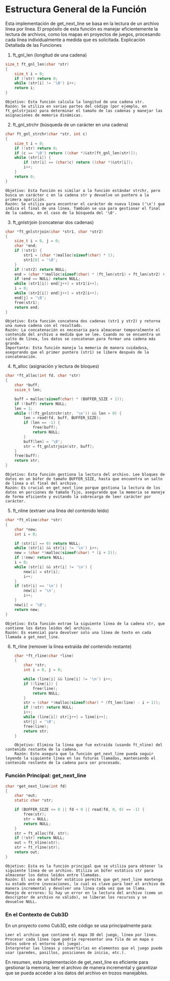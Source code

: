 # Estructura General de la Función

Esta implementación de get_next_line se basa en la lectura de un archivo línea por línea. El propósito de esta función es manejar eficientemente la lectura de archivos, como los mapas en proyectos de juegos, procesando cada línea individualmente a medida que es solicitada.
Explicación Detallada de las Funciones

1. ft_gnl_len (longitud de una cadena)
```c
size_t ft_gnl_len(char *str)
{
    size_t i = 0;
    if (!str) return 0;
    while (str[i] != '\0') i++;
    return i;
}
```
    Objetivo: Esta función calcula la longitud de una cadena str.
    Razón: Se utiliza en varias partes del código (por ejemplo, en ft_gnlstrjoin) para determinar el tamaño de las cadenas y manejar las asignaciones de memoria dinámicas.

2. ft_gnl_strchr (búsqueda de un carácter en una cadena)
```c
char ft_gnl_strchr(char *str, int c)
{
    size_t i = 0;
    if (!str) return 0;
    if (c == '\0') return ((char *)&str[ft_gnl_len(str)]);
    while (str[i]) {
        if (str[i] == (char)c) return ((char *)&str[i]);
        i++;
    }
    return 0;
}
```
    Objetivo: Esta función es similar a la función estándar strchr, pero busca un carácter c en la cadena str y devuelve un puntero a la primera aparición.
    Razón: Se utiliza para encontrar el carácter de nueva línea ('\n') que indica el final de una línea. También se usa para gestionar el final de la cadena, en el caso de la búsqueda del '\0'.

3. ft_gnlstrjoin (concatenar dos cadenas)
```c
char *ft_gnlstrjoin(char *str1, char *str2)
{
    size_t i = 0, j = 0;
    char *end;
    if (!str1) {
        str1 = (char *)malloc(sizeof(char) * 1);
        str1[0] = '\0';
    }
    if (!str2) return NULL;
    end = (char *)malloc(sizeof(char) * (ft_len(str1) + ft_len(str2) + 1));
    if (end == NULL) return NULL;
    while (str1[i]) end[j++] = str1[i++];
    i = 0;
    while (str2[i]) end[j++] = str2[i++];
    end[j] = '\0';
    free(str1);
    return end;
}
```
    Objetivo: Esta función concatena dos cadenas (str1 y str2) y retorna una nueva cadena con el resultado.
    Razón: La concatenación es necesaria para almacenar temporalmente el contenido del archivo a medida que se lee. Cuando no se encuentra un salto de línea, los datos se concatenan para formar una cadena más grande.
    Importante: Esta función maneja la memoria de manera cuidadosa, asegurando que el primer puntero (str1) se libere después de la concatenación.

4. ft_alloc (asignación y lectura de bloques)
```c
char *ft_alloc(int fd, char *str)
{
    char *buff;
    ssize_t len;

    buff = malloc(sizeof(char) * (BUFFER_SIZE + 1));
    if (!buff) return NULL;
    len = 1;
    while (!(ft_gnlstrchr(str, '\n')) && len > 0) {
        len = read(fd, buff, BUFFER_SIZE);
        if (len == -1) {
            free(buff);
            return NULL;
        }
        buff[len] = '\0';
        str = ft_gnlstrjoin(str, buff);
    }
    free(buff);
    return str;
}
```
    Objetivo: Esta función gestiona la lectura del archivo. Lee bloques de datos en un búfer de tamaño BUFFER_SIZE, hasta que encuentra un salto de línea o el final del archivo.
    Razón: Es crucial en get_next_line porque gestiona la lectura de los datos en porciones de tamaño fijo, asegurando que la memoria se maneje de forma eficiente y evitando la sobrecarga de leer carácter por carácter.

5. ft_nline (extraer una línea del contenido leído)
```c
char *ft_nline(char *str)
{
    char *new;
    int i = 0;

    if (str[i] == 0) return NULL;
    while (str[i] && str[i] != '\n') i++;
    new = (char *)malloc(sizeof(char) * (i + 2));
    if (!new) return NULL;
    i = 0;
    while (str[i] && str[i] != '\n') {
        new[i] = str[i];
        i++;
    }
    if (str[i] == '\n') {
        new[i] = '\n';
        i++;
    }
    new[i] = '\0';
    return new;
}
```
    Objetivo: Esta función extrae la siguiente línea de la cadena str, que contiene los datos leídos del archivo.
    Razón: Es esencial para devolver solo una línea de texto en cada llamada a get_next_line.

6. ft_rline (remover la línea extraída del contenido restante)
```c
    char *ft_rline(char *line)
    {
        char *str;
        int i = 0, j = 0;

        while (line[i] && line[i] != '\n') i++;
        if (!line[i]) {
            free(line);
            return NULL;
        }
        str = (char *)malloc(sizeof(char) * (ft_len(line) - i + 1));
        if (!str) return NULL;
        i++;
        while (line[i]) str[j++] = line[i++];
        str[j] = '\0';
        free(line);
        return str;
    }
```
        Objetivo: Elimina la línea que fue extraída (usando ft_nline) del contenido restante de la cadena.
        Razón: Esto asegura que la función get_next_line pueda seguir leyendo la siguiente línea en las futuras llamadas, manteniendo el contenido restante de la cadena para ser procesado.

### Función Principal: get_next_line
```c
char *get_next_line(int fd)
{
    char *out;
    static char *str;

    if (BUFFER_SIZE <= 0 || fd < 0 || read(fd, 0, 0) == -1) {
        free(str);
        str = NULL;
        return NULL;
    }
    str = ft_alloc(fd, str);
    if (!str) return NULL;
    out = ft_nline(str);
    str = ft_rline(str);
    return out;
}
```
    Objetivo: Esta es la función principal que se utiliza para obtener la siguiente línea de un archivo. Utiliza un búfer estático str para almacenar los datos leídos entre llamadas.
    Razón: El uso de un búfer estático permite que get_next_line mantenga su estado entre invocaciones, lo cual es clave para leer el archivo de manera incremental y devolver una línea cada vez que se llama.
    Manejo de errores: Si hay un error en la lectura del archivo (como un descriptor de archivo no válido), se liberan los recursos y se devuelve NULL.

### En el Contexto de Cub3D

En un proyecto como Cub3D, este código se usa principalmente para:

    Leer el archivo que contiene el mapa 3D del juego, línea por línea.
    Procesar cada línea (que podría representar una fila de un mapa o datos sobre el entorno del juego).
    Interpretar las líneas y convertirlas en elementos que el juego puede usar (paredes, pasillos, posiciones de inicio, etc.).

En resumen, esta implementación de get_next_line es eficiente para gestionar la memoria, leer el archivo de manera incremental y garantizar que se pueda acceder a los datos del archivo en trozos manejables.